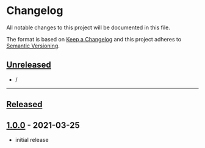 # Changelog

All notable changes to this project will be documented in this file.

The format is based on [Keep a Changelog][keep a changelog] and this project adheres to [Semantic Versioning][semantic versioning].

## [Unreleased]

- /

---

## [Released]

## [1.0.0] - 2021-03-25
- initial release


<!-- Links -->
[keep a changelog]: https://keepachangelog.com/
[semantic versioning]: https://semver.org/

<!-- Versions -->
[unreleased]: https://github.com/RLNT/bl2_deathtrapshield/compare/v1.0.0...HEAD
[released]: https://github.com/RLNT/bl2_deathtrapshield/releases
[1.0.0]: https://github.com/RLNT/bl2_deathtrapshield/releases/v1.0.0
